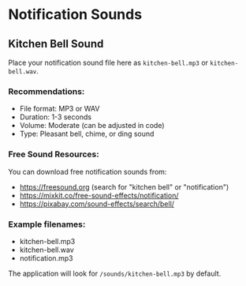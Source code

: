 # Notification Sounds

## Kitchen Bell Sound

Place your notification sound file here as `kitchen-bell.mp3` or `kitchen-bell.wav`.

### Recommendations:
- File format: MP3 or WAV
- Duration: 1-3 seconds
- Volume: Moderate (can be adjusted in code)
- Type: Pleasant bell, chime, or ding sound

### Free Sound Resources:
You can download free notification sounds from:
- https://freesound.org (search for "kitchen bell" or "notification")
- https://mixkit.co/free-sound-effects/notification/
- https://pixabay.com/sound-effects/search/bell/

### Example filenames:
- kitchen-bell.mp3
- kitchen-bell.wav
- notification.mp3

The application will look for `/sounds/kitchen-bell.mp3` by default.
